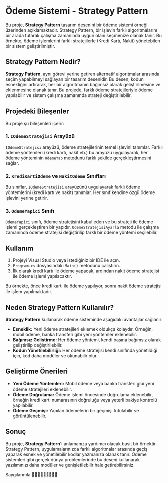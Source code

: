 # Ödeme Sistemi - Strategy Pattern

Bu proje, **Strategy Pattern** tasarım desenini bir ödeme sistemi örneği üzerinden açıklamaktadır. Strategy Pattern, bir işlevin farklı algoritmalarını bir arada tutarak çalışma zamanında uygun olanı seçmenize olanak tanır. Bu örnekte, ödeme işlemlerini farklı stratejilerle (Kredi Kartı, Nakit) yönetebilen bir sistem geliştirilmiştir.

## Strategy Pattern Nedir?

**Strategy Pattern**, aynı görevi yerine getiren alternatif algoritmalar arasında seçim yapabilmeyi sağlayan bir tasarım desenidir. Bu desen, kodun esnekliğini artırarak, her bir algoritmanın bağımsız olarak geliştirilmesine ve eklenmesine olanak tanır. Bu projede, farklı ödeme stratejileriyle ödeme yapılabilir ve sistem çalışma zamanında strateji değiştirilebilir.

## Projedeki Bileşenler

Bu proje şu bileşenleri içerir:

### 1. `IOdemeStratejisi` Arayüzü

`IOdemeStratejisi` arayüzü, ödeme stratejilerinin temel işlevini tanımlar. Farklı ödeme yöntemleri (kredi kartı, nakit vb.) bu arayüzü uygulayarak, her ödeme yönteminin `OdemeYap` metodunu farklı şekilde gerçekleştirmesini sağlar.

### 2. `KrediKartiOdeme` ve `NakitOdeme` Sınıfları

Bu sınıflar, `IOdemeStratejisi` arayüzünü uygulayarak farklı ödeme yöntemlerini (kredi kartı ve nakit) tanımlar. Her sınıf kendine özgü ödeme işlevini yerine getirir.

### 3. `OdemeYapici` Sınıfı

`OdemeYapici` sınıfı, ödeme stratejisini kabul eden ve bu strateji ile ödeme işlemi gerçekleştiren bir yapıdır. `OdemeStratejisiAyarla` metodu ile çalışma zamanında ödeme stratejisi değiştirilip farklı bir ödeme yöntemi seçilebilir.

## Kullanım

1. Projeyi Visual Studio veya istediğiniz bir IDE ile açın.
2. `Program.cs` dosyasındaki `Main()` metodunu çalıştırın.
3. İlk olarak kredi kartı ile ödeme yapacak, ardından nakit ödeme stratejisi ile ödeme işlemi yapılacaktır.

Bu örnekte, önce kredi kartı ile ödeme yapılıyor, sonra nakit ödeme stratejisi ile işlem yapılmaktadır.

## Neden Strategy Pattern Kullanılır?

**Strategy Pattern** kullanarak ödeme sisteminde aşağıdaki avantajlar sağlanır:

- **Esneklik:** Yeni ödeme stratejileri eklemek oldukça kolaydır. Örneğin, mobil ödeme, banka transferi gibi yeni yöntemler eklenebilir.
- **Bağımsız Geliştirme:** Her ödeme yöntemi, kendi başına bağımsız olarak geliştirilip değiştirilebilir.
- **Kodun Yönetilebilirliği:** Her ödeme stratejisi kendi sınıfında yönetildiği için, kod daha modüler ve okunabilir olur.

## Geliştirme Önerileri

- **Yeni Ödeme Yöntemleri:** Mobil ödeme veya banka transferi gibi yeni ödeme stratejileri eklenebilir.
- **Ödeme Doğrulama:** Ödeme işlemi öncesinde doğrulama eklenebilir, örneğin kredi kartı numarasının doğruluğu veya yeterli bakiye kontrolü yapılabilir.
- **Ödeme Geçmişi:** Yapılan ödemelerin bir geçmişi tutulabilir ve görüntülenebilir.

## Sonuç

Bu proje, **Strategy Pattern**'i anlamanıza yardımcı olacak basit bir örnektir. Strategy Pattern, uygulamalarınızda farklı algoritmalar arasında geçiş yaparak esnek ve yönetilebilir kodlar yazmanıza olanak tanır. Ödeme sistemleri gibi gerçek dünya problemlerinde bu deseni kullanarak yazılımınızı daha modüler ve genişletilebilir hale getirebilirsiniz.

Saygılarımla 🧠👣👩🏻‍💻🙋🏼‍♀💐
